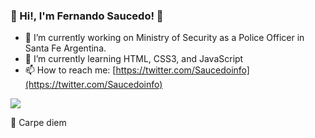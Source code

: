 ### 👋 Hi!, I'm Fernando Saucedo! :robot:	

- 🔭 I’m currently working on Ministry of Security as a Police Officer in Santa Fe Argentina.
- 🌱 I’m currently learning HTML, CSS3, and JavaScript
- 📫 How to reach me: [https://twitter.com/Saucedoinfo](https://twitter.com/Saucedoinfo)

![](https://pbs.twimg.com/profile_banners/961277451547627520/1584958205/1500x500)

💪 Carpe diem


